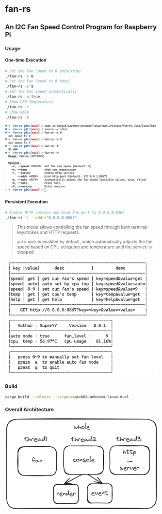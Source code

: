 # fan-rs

## An I2C Fan Speed Control Program for Raspberry Pi

### Usage

#### One-time Execution
```bash
# Set the Fan Speed to 0 (min/stop)
./fan-rs -s 0
# Set the Fan Speed to 9 (max)
./fan-rs -s 9
# Set the Fan Speed automatically
./fan-rs -a true
# Show CPU Temperature
./fan-rs -t
# Show Help
./fan-rs -h
```

![](README/cmd.png)

#### Persistent Execution
```bash
# Enable HTTP service and bind the port to 0.0.0.0:8567
./fan-rs -l --addr="0.0.0.0:8567"
```

> This mode allows controlling the fan speed through both terminal keystrokes and HTTP requests.
> 
> `auto mode` is enabled by default, which automatically adjusts the fan speed based on CPU utilization and temperature until the service is stopped.

![](README/server.png)

### Build

```bash
cargo build --release --target=aarch64-unknown-linux-musl
```

### Overall Architecture
![](README/whole.png)
